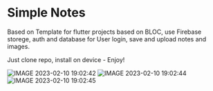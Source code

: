 # Simple Notes

Based on Template for flutter projects based on BLOC, use Firebase storege, auth and database for User login, save and upload notes and images.

Just clone repo, install on device - Enjoy!


![IMAGE 2023-02-10 19:02:42](https://user-images.githubusercontent.com/97367197/218153185-37950110-6b25-49ef-a1d0-4a2d82cd9cab.jpg)
![IMAGE 2023-02-10 19:02:44](https://user-images.githubusercontent.com/97367197/218153216-c56b6f55-a737-426a-b5f7-5bb3bae3bec6.jpg)
![IMAGE 2023-02-10 19:02:45](https://user-images.githubusercontent.com/97367197/218153242-263863ed-fb44-4ac6-ad52-269f43b1ab42.jpg)
